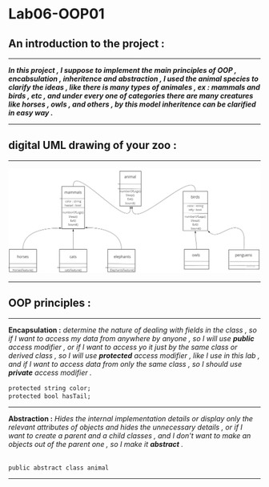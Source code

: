 # Lab06-OOP01

## An introduction to the project : 

---

***In this project , I suppose to implement the main principles of OOP , encabsulation , inheritence and abstraction , I used the animal species to clarify the ideas , like there is many types of animales , ex : mammals and birds , etc , and under every one of categories there are many creatures like horses , owls , and others , by this model inheritence can be clarified in easy way .***

---

## digital UML drawing of your zoo :

---

![IMG](/assets/UML2.jpg)

---

## OOP principles :

---

**Encapsulation :** *determine the nature of dealing with fields in the class , so if I want to access my data from anywhere by anyone , so I will use **public** access modifier , or if I want to access yo it just by the same class or derived class , so I will use **protected** access modifier , like I use in this lab , and if I want to access data from only the same class , so I should use **private** access modifier .*

```
protected string color;
protected bool hasTail;

```

---

**Abstraction :** *Hides the internal implementation details or display only the relevant attributes of objects and hides the unnecessary details , or if I want to create a parent and a child classes , and I don't want to make an objects out of the parent one , so I make it **abstract** .*

```

public abstract class animal

```

---